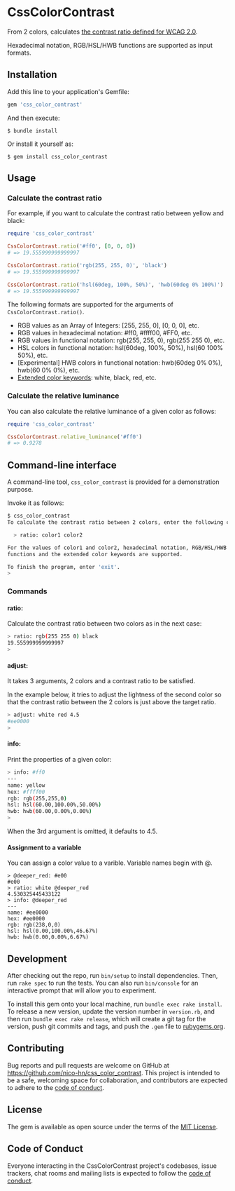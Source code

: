 # CssColorContrast

From 2 colors, calculates [the contrast ratio defined for WCAG 2.0](https://www.w3.org/TR/WCAG20/#contrast-ratiodef).

Hexadecimal notation, RGB/HSL/HWB functions are supported as input formats.

## Installation

Add this line to your application's Gemfile:

```ruby
gem 'css_color_contrast'
```

And then execute:

    $ bundle install

Or install it yourself as:

    $ gem install css_color_contrast

## Usage

### Calculate the contrast ratio

For example, if you want to calculate the contrast ratio between yellow and black:

```ruby
require 'css_color_contrast'

CssColorContrast.ratio('#ff0', [0, 0, 0])
# => 19.555999999999997

CssColorContrast.ratio('rgb(255, 255, 0)', 'black')
# => 19.555999999999997

CssColorContrast.ratio('hsl(60deg, 100%, 50%)', 'hwb(60deg 0% 100%)')
# => 19.555999999999997
```

The following formats are supported for the arguments of `CssColorContrast.ratio()`.

* RGB values as an Array of Integers: [255, 255, 0], [0, 0, 0], etc.
* RGB values in hexadecimal notation: #ff0, #ffff00, #FF0, etc.
* RGB values in functional notation: rgb(255, 255, 0), rgb(255 255 0), etc.
* HSL colors in functional notation: hsl(60deg, 100%, 50%), hsl(60 100% 50%), etc.
* [Experimental] HWB colors in functional notation: hwb(60deg 0% 0%), hwb(60 0% 0%), etc.
* [Extended color keywords](https://www.w3.org/TR/css-color-3/#svg-color): white, black, red, etc.

### Calculate the relative luminance

You can also calculate the relative luminance of a given color as follows:

```ruby
require 'css_color_contrast'

CssColorContrast.relative_luminance('#ff0')
# => 0.9278
```

## Command-line interface

A command-line tool, ```css_color_contrast``` is provided for a demonstration purpose.

Invoke it as follows:

```bash
$ css_color_contrast
To calculate the contrast ratio between 2 colors, enter the following command:

  > ratio: color1 color2

For the values of color1 and color2, hexadecimal notation, RGB/HSL/HWB
functions and the extended color keywords are supported.

To finish the program, enter 'exit'.
> 
```

### Commands

#### ratio:

Calculate the contrast ratio between two colors as in the next case:

```bash
> ratio: rgb(255 255 0) black
19.555999999999997
> 
```

#### adjust:

It takes 3 arguments, 2 colors and a contrast ratio to be satisfied.

In the example below, it tries to adjust the lightness of the second color so
that the contrast ratio between the 2 colors is just above the target ratio.

```bash
> adjust: white red 4.5
#ee0000
> 
```
#### info:

Print the properties of a given color:

```bash
> info: #ff0
---
name: yellow
hex: #ffff00
rgb: rgb(255,255,0)
hsl: hsl(60.00,100.00%,50.00%)
hwb: hwb(60.00,0.00%,0.00%)
> 
```

When the 3rd argument is omitted, it defaults to 4.5.

#### Assignment to a variable

You can assign a color value to a varible. Variable names begin with @.

```
> @deeper_red: #e00
#e00
> ratio: white @deeper_red
4.530325445433122
> info: @deeper_red
---
name: #ee0000
hex: #ee0000
rgb: rgb(238,0,0)
hsl: hsl(0.00,100.00%,46.67%)
hwb: hwb(0.00,0.00%,6.67%)
```
## Development

After checking out the repo, run `bin/setup` to install dependencies. Then, run `rake spec` to run the tests. You can also run `bin/console` for an interactive prompt that will allow you to experiment.

To install this gem onto your local machine, run `bundle exec rake install`. To release a new version, update the version number in `version.rb`, and then run `bundle exec rake release`, which will create a git tag for the version, push git commits and tags, and push the `.gem` file to [rubygems.org](https://rubygems.org).

## Contributing

Bug reports and pull requests are welcome on GitHub at https://github.com/nico-hn/css_color_contrast. This project is intended to be a safe, welcoming space for collaboration, and contributors are expected to adhere to the [code of conduct](https://github.com/nico-hn/css_color_contrast/blob/master/CODE_OF_CONDUCT.md).


## License

The gem is available as open source under the terms of the [MIT License](https://opensource.org/licenses/MIT).

## Code of Conduct

Everyone interacting in the CssColorContrast project's codebases, issue trackers, chat rooms and mailing lists is expected to follow the [code of conduct](https://github.com/nico-hn/css_color_contrast/blob/master/CODE_OF_CONDUCT.md).
